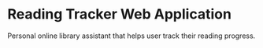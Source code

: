 # Reading Tracker Web Application
Personal online library assistant that helps user track their reading progress.
